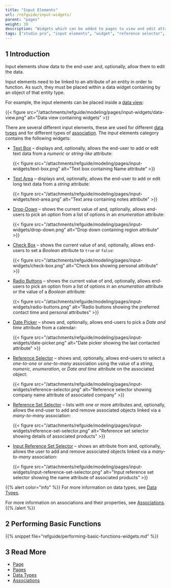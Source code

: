 ```yaml
---
title: "Input Elements"
url: /refguide/input-widgets/
parent: "pages"
weight: 30
description: "Widgets which can be added to pages to view and edit attributes of objects."
tags: ["studio pro", "input elements", "widget", "reference selector", "reference set", "association", "edit", "data input"]
---
```


## 1 Introduction

Input elements show data to the end-user and, optionally, allow them to edit the data.

Input elements need to be linked to an attribute of an entity in order to function. As such, they must be placed within a data widget containing by an object of that entity type.

For example, the input elements can be placed inside a [data view](/refguide/data-view/):

{{< figure src="/attachments/refguide/modeling/pages/input-widgets/data-view.png" alt="Data view containing widgets" >}}

There are several different input elements, these are used for different [data types](/refguide/data-types/) and for different types of [association](/refguide/associations/). The input elements category contains the following widgets:

*   [Text Box](/refguide/text-box/) – displays and, optionally, allows the end-user to add or edit text data from a *numeric* or *string-like* attribute:

    {{< figure src="/attachments/refguide/modeling/pages/input-widgets/text-box.png" alt="Text box containing Name attribute" >}}

*   [Text Area](/refguide/text-area/) – displays and, optionally, allows the end-user to add or edit long text data from a *string* attribute:

    {{< figure src="/attachments/refguide/modeling/pages/input-widgets/text-area.png" alt="Text area containing notes attribute" >}}

*   [Drop-Down](/refguide/drop-down/) – shows the current value of and, optionally, allows end-users to pick an option from a list of options in an *enumeration* attribute:

    {{< figure src="/attachments/refguide/modeling/pages/input-widgets/drop-down.png" alt="Drop down containing region attribute" >}}

*   [Check Box](/refguide/check-box/) – shows the current value of and, optionally, allows end-users to set a *Boolean* attribute to `true` or `false`:

    {{< figure src="/attachments/refguide/modeling/pages/input-widgets/check-box.png" alt="Check box showing personal attribute" >}}

*   [Radio Buttons](/refguide/radio-buttons/) – shows the current value of and, optionally, allows end-users to pick an option from a list of options in an *enumeration* attribute or the value of a *Boolean* attribute:

    {{< figure src="/attachments/refguide/modeling/pages/input-widgets/radio-buttons.png" alt="Radio buttons showing the preferred contact time and personal attributes" >}}

*   [Date Picker](/refguide/date-picker/) – shows and, optionally, allows end-users to pick a *Date and time* attribute from a calendar:

    {{< figure src="/attachments/refguide/modeling/pages/input-widgets/date-picker.png" alt="Date picker showing the last contacted attribute" >}}

*   [Reference Selector](/refguide/reference-selector/) – shows and, optionally, allows end-users to select a *one-to-one* or *one-to-many* association using the value of a *string*, *numeric*, *enumeration*, or *Date and time* attribute on the associated object:

    {{< figure src="/attachments/refguide/modeling/pages/input-widgets/reference-selector.png" alt="Reference selector showing company name attribute of associated company" >}}

*   [Reference Set Selector](/refguide/reference-set-selector/) –  lists with one or more attributes and, optionally, allows the end-user to add and remove associated objects linked via a *many-to-many* association:

    {{< figure src="/attachments/refguide/modeling/pages/input-widgets/reference-set-selector.png" alt="Reference set selector showing details of associated products" >}}

*   [Input Reference Set Selector](/refguide/input-reference-set-selector/) – shows an attribute from and, optionally, allows the user to add and remove associated objects linked via a *many-to-many* association:

    {{< figure src="/attachments/refguide/modeling/pages/input-widgets/input-reference-set-selector.png" alt="Input reference set selector showing the name attribute of associated products" >}}

{{% alert color="info" %}}
For more information on data types, see [Data Types](/refguide/data-types/).

For more information on associations and their properties, see [Associations](/refguide/associations/).
{{% /alert %}}

## 2 Performing Basic Functions

{{% snippet file="refguide/performing-basic-functions-widgets.md" %}}

## 3 Read More

* [Page](/refguide/page/)
* [Pages](/refguide/pages/)
* [Data Types](/refguide/data-types/)
* [Associations](/refguide/associations/)
  
